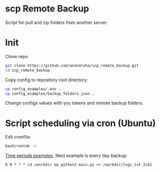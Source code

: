 # scp Remote Backup
Script for pull and zip folders from another server.

# Init

Clone repo
```bash
git clone https://github.com/annndruha/scp_remote_backup.git
cd scp_remote_backup
```

Copy config to repository root directory:

```bash
cp config_examples/.env .
cp config_examples/backup_folders.json .
```

Change configs values with you tokens and remote backup folders.


# Script scheduling via cron (Ubuntu)

Edit cronfile:
```bash
bashcrontab -e
```

[Time periods examples](https://crontab.guru/examples.html). Next example is every day backup:

```text
0 0 * * * cd /workdir && python3 main.py >> /workdir/logs.txt 2>&1
```